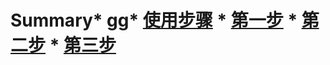 # Summary* [gg](README.md)* [使用步骤](chapter1.md)  * [第一步](chapter1/gg.md)  * [第二步](chapter1/di-er-bu.md)  * [第三步](chapter1/di-san-bu.md) 

